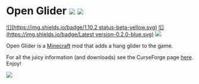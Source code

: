 # Open Glider [![](http://cf.way2muchnoise.eu/full_252354_downloads.svg)](https://minecraft.curseforge.com/projects/open-glider) [![](http://cf.way2muchnoise.eu/versions/For%20MC_252354_all.svg)](https://minecraft.curseforge.com/projects/open-glider)

[![](https://img.shields.io/badge/1.10.2 status-beta-yellow.svg)](https://minecraft.curseforge.com/projects/open-glider/files?filter-game-version=1738749986%3A572&filter-status=1)
[![](https://img.shields.io/badge/Latest version-0.2.0-blue.svg)](https://minecraft.curseforge.com/projects/open-glider/files?filter-game-version=1738749986%3A572&filter-status=1)
[![](https://img.shields.io/badge/Supported-Fully-brightgreen.svg)](https://minecraft.curseforge.com/projects/open-glider/files?filter-game-version=1738749986%3A572&filter-status=1)

Open Glider is a [Minecraft](https://minecraft.net/) mod that adds a hang glider to the game.

For all the juicy information (and downloads) see the CurseForge page [here](http://minecraft.curseforge.com/projects/open-glider). Enjoy!

![](https://github.com/gr8pefish/OpenGlider/blob/1.10/art/banner.png) 





